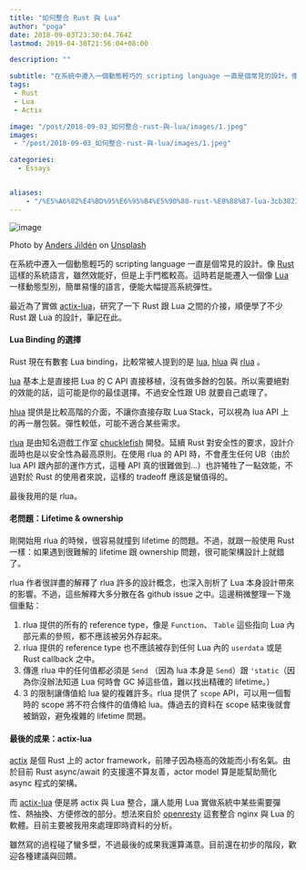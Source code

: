 ```yaml
---
title: "如何整合 Rust 與 Lua"
author: "poga"
date: 2018-09-03T23:30:04.764Z
lastmod: 2019-04-30T21:56:04+08:00

description: ""

subtitle: "在系統中遷入一個動態輕巧的 scripting language 一直是個常見的設計。像 Rust 這樣的系統語言，雖然效能好，但是上手門檻較高。這時若是能遷入一個像 Lua 一樣動態型別，簡單易懂的語言，便能大幅提高系統彈性。"
tags:
 - Rust
 - Lua
 - Actix

image: "/post/2018-09-03_如何整合-rust-與-lua/images/1.jpeg"
images:
 - "/post/2018-09-03_如何整合-rust-與-lua/images/1.jpeg"

categories:
  - Essays


aliases:
    - "/%E5%A6%82%E4%BD%95%E6%95%B4%E5%90%88-rust-%E8%88%87-lua-3cb38238dc72"
---
```


![image](/post/2018-09-03_如何整合-rust-與-lua/images/1.jpeg)

Photo by [Anders Jildén](https://unsplash.com/photos/4izt8TxQmEs?utm_source=unsplash&amp;utm_medium=referral&amp;utm_content=creditCopyText) on [Unsplash](https://unsplash.com/search/photos/lua?utm_source=unsplash&amp;utm_medium=referral&amp;utm_content=creditCopyText)



在系統中遷入一個動態輕巧的 scripting language 一直是個常見的設計。像 [Rust](https://www.rust-lang.org/) 這樣的系統語言，雖然效能好，但是上手門檻較高。這時若是能遷入一個像 [Lua](https://www.lua.org/) 一樣動態型別，簡單易懂的語言，便能大幅提高系統彈性。

最近為了實做 [actix-lua](https://github.com/poga/actix-lua)，研究了一下 Rust 跟 Lua 之間的介接，順便學了不少 Rust 跟 Lua 的設計，筆記在此。

<!--more-->


#### Lua Binding 的選擇

Rust 現在有數套 Lua binding，比較常被人提到的是 [lua](https://crates.io/crates/lua), [hlua](https://github.com/tomaka/hlua) 與 [rlua](https://github.com/kyren/rlua) 。

[lua](https://crates.io/crates/lua) 基本上是直接把 Lua 的 C API 直接移植，沒有做多餘的包裝。所以需要絕對的效能的話，這可能是你的最佳選擇。不過安全性跟 UB 就要自己處理了。

[hlua](https://github.com/tomaka/hlua) 提供是比較高階的介面，不讓你直接存取 Lua Stack，可以視為 lua API 上的再一層包裝。彈性較低，可能不適合某些需求。

[rlua](https://github.com/kyren/rlua) 是由知名遊戲工作室 [chucklefish](https://blog.chucklefish.org/about/) 開發。延續 Rust 對安全性的要求，設計介面時也是以安全性為最高原則。在使用 rlua 的 API 時，不會產生任何 UB（由於 lua API 跟內部的運作方式，這種 API 真的很難做到…）也許犧牲了一點效能，不過對於 Rust 的使用者來說，這樣的 tradeoff 應該是蠻值得的。

最後我用的是 rlua。

#### 老問題：Lifetime &amp; ownership

剛開始用 rlua 的時候，很容易就撞到 lifetime 的問題。不過，就跟一般使用 Rust 一樣：如果遇到很難解的 lifetime 跟 ownership 問題，很可能架構設計上就錯了。

rlua 作者很詳盡的解釋了 rlua 許多的設計概念，也深入剖析了 Lua 本身設計帶來的影響。不過，這些解釋大多分散在各 github issue 之中。這邊稍微整理一下幾個重點：

1.  rlua 提供的所有的 reference type，像是 `Function`、 `Table` 這些指向 Lua 內部元素的參照，都不應該被另外存起來。
2.  rlua 提供的 reference type 也不應該被存到任何 Lua 內的 `userdata` 或是 Rust callback 之中。
3.  傳進 rlua 中的任何值都必須是 `Send` （因為 lua 本身是 `Send`）跟 `'static`（因為你沒辦法知道 Lua 何時會 GC 掉這些值，難以找出精確的 lifetime。）
4.  3 的限制讓傳值給 lua 變的複雜許多。rlua 提供了 `scope` API，可以用一個暫時的 scope 將不符合條件的值傳給 lua。傳過去的資料在 scope 結束後就會被銷毀，避免複雜的 lifetime 問題。

#### 最後的成果：actix-lua

[actix](https://actix.rs/) 是個 Rust 上的 actor framework，前陣子因為極高的效能而小有名氣。由於目前 Rust async/await 的支援還不算友善，actor model 算是能幫助簡化 async 程式的架構。

而 [actix-lua](https://github.com/poga/actix-lua) 便是將 actix 與 Lua 整合，讓人能用 Lua 實做系統中某些需要彈性、熱抽換、方便修改的部分。想法來自於 [openresty](https://openresty.org/en/) 這套整合 nginx 與 Lua 的軟體。目前主要被我用來處理即時資料的分析。

雖然寫的過程碰了蠻多壁，不過最後的成果我還算滿意。目前還在初步的階段，歡迎各種建議與回饋。
